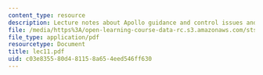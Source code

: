 ```yaml
---
content_type: resource
description: Lecture notes about Apollo guidance and control issues and landing.
file: /media/https%3A/open-learning-course-data-rc.s3.amazonaws.com/sts-471j-engineering-apollo-the-moon-project-as-a-complex-system-spring-2007/c03e835580d481158a654eed546ff630_lec11.pdf
file_type: application/pdf
resourcetype: Document
title: lec11.pdf
uid: c03e8355-80d4-8115-8a65-4eed546ff630
---
```

